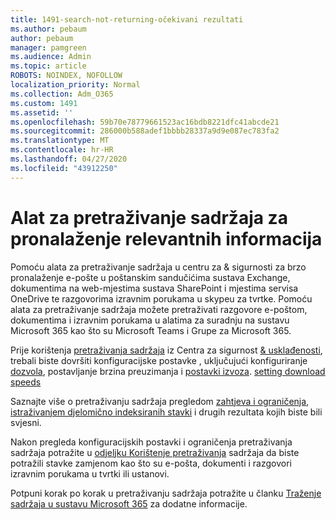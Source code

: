 ```yaml
---
title: 1491-search-not-returning-očekivani rezultati
ms.author: pebaum
author: pebaum
manager: pamgreen
ms.audience: Admin
ms.topic: article
ROBOTS: NOINDEX, NOFOLLOW
localization_priority: Normal
ms.collection: Adm_O365
ms.custom: 1491
ms.assetid: ''
ms.openlocfilehash: 59b70e78779661523ac16bdb8221dfc41abcde21
ms.sourcegitcommit: 286000b588adef1bbbb28337a9d9e087ec783fa2
ms.translationtype: MT
ms.contentlocale: hr-HR
ms.lasthandoff: 04/27/2020
ms.locfileid: "43912250"
---
```

# <a name="content-search-tool-to-find-relevant-info"></a>Alat za pretraživanje sadržaja za pronalaženje relevantnih informacija

Pomoću alata za pretraživanje sadržaja u centru za & sigurnosti za brzo pronalaženje e-pošte u poštanskim sandučićima sustava Exchange, dokumentima na web-mjestima sustava SharePoint i mjestima servisa OneDrive te razgovorima izravnim porukama u skypeu za tvrtke. Pomoću alata za pretraživanje sadržaja možete pretraživati razgovore e-poštom, dokumentima i izravnim porukama u alatima za suradnju na sustavu Microsoft 365 kao što su Microsoft Teams i Grupe za Microsoft 365.


Prije korištenja [pretraživanja sadržaja](https://sip.protection.office.com/contentsearchbeta?ContentOnly=1) iz Centra za sigurnost [& usklađenosti](https://sip.protection.office.com/homepage), trebali biste dovršiti konfiguracijske postavke , uključujući konfiguriranje [dozvola](https://docs.microsoft.com/office365/securitycompliance/permissions-filtering-for-content-search), postavljanje brzina preuzimanja i [postavki izvoza](https://docs.microsoft.com/office365/securitycompliance/disable-reports-when-you-export-content-search-results). [setting download speeds](https://docs.microsoft.com/office365/securitycompliance/increase-download-speeds-when-exporting-ediscovery-results)

Saznajte više o pretraživanju sadržaja pregledom [zahtjeva i ograničenja,](https://docs.microsoft.com/office365/securitycompliance/limits-for-content-search) [istraživanjem djelomično indeksiranih stavki](https://docs.microsoft.com/office365/securitycompliance/investigating-partially-indexed-items-in-ediscovery) i drugih rezultata kojih biste bili svjesni.

Nakon pregleda konfiguracijskih postavki i ograničenja pretraživanja sadržaja potražite u [odjeljku Korištenje pretraživanja</a> sadržaja da biste potražili stavke zamjenom kao što su e-pošta, dokumenti i razgovori izravnim porukama u tvrtki ili ustanovi](https://docs.microsoft.com/office365/securitycompliance/content-search).

Potpuni korak po korak u pretraživanju sadržaja potražite u članku [Traženje sadržaja u sustavu Microsoft 365](https://docs.microsoft.com/office365/securitycompliance/search-for-content) za dodatne informacije.
